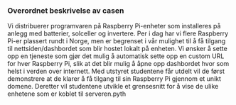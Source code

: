 ### Overordnet beskrivelse av casen

Vi distribuerer programvaren på Raspberry Pi-enheter som installeres på anlegg med batterier, solceller og invertere. Per i dag har vi flere Raspberry Pi-er plassert rundt i Norge, men er begrenset i vår mulighet til å få tilgang til nettsiden/dashbordet som blir hostet lokalt på enheten. Vi ønsker å sette opp en tjeneste som gjør det mulig å automatisk sette opp en custom URL for hver Raspberry Pi, slik at det blir mulig å åpne opp dashbordet hvor som helst i verden over internett. Med utstyret studentene får utdelt vil de først demonstrere at de klarer å få tilgang til sin Raspberry Pi gjennom et unikt domene. Deretter vil studentene utvikle et grensesnitt for å vise de ulike enhetene som er koblet til serveren.pyth